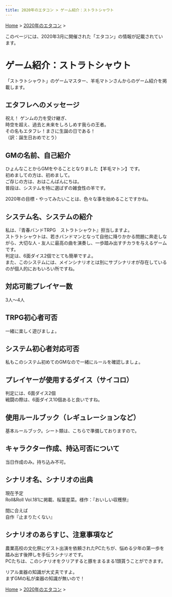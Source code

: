 ```yaml
---
title: 2020年のエタコン > ゲーム紹介：ストラトシャウト
---
```

[Home](../) > [2020年のエタコン](index.md) >

このページには、2020年3月に開催された「エタコン」の情報が記載されています。

# ゲーム紹介：ストラトシャウト

「ストラトシャウト」のゲームマスター、羊毛マトンさんからのゲーム紹介を掲載します。

## エタフレへのメッセージ

祝え！ ゲンムの力を受け継ぎ、  
時空を超え、過去と未来をしろしめす我らの王者。  
その名もエタフレ！まさに生誕の日である！  
（訳：誕生日おめでとう）

## GMの名前、自己紹介

ひょんなことからGMをやることとなりました【羊毛マトン】です。  
初めましての方は、初めまして。  
ご存じの方は、おはこんばんにちは。  
普段は、システムを特に選ばずの雑食性の羊です。

2020年の目標・やってみたいことは、色々な事を始めることですかね。

## システム名、システムの紹介

私は、『青春バンドTRPG　ストラトシャウト』担当しますよ。  
ストラトシャウトは、若きバンドマンとなって自他に降りかかる問題に奔走しながら、大切な人・友人に最高の曲を演奏し、一歩踏み出すチカラを与えるゲームです。  
判定は、6面ダイス2個でとても簡単ですよ。  
また、このシステムには、メインシナリオとは別にサブシナリオが存在しているのが個人的におもいろい所ですね。

## 対応可能プレイヤー数

3人～4人

## TRPG初心者可否

一緒に楽しく遊びましょ。

## システム初心者対応可否

私もこのシステム初めてのGMなので一緒にルールを確認しましょ。

## プレイヤーが使用するダイス（サイコロ）

判定には、6面ダイス2個  
戦闘の際は、6面ダイス10個あると良いですね。

## 使用ルールブック（レギュレーションなど）

基本ルールブック。シート類は、こちらで準備しておりますので。

## キャラクター作成、持込可否について

当日作成のみ。持ち込み不可。

## シナリオ名、シナリオの出典

現在予定  
Roll&Roll Vol.181に掲載、桜葉星菜。様作：『おいしい収穫祭』

間に合えば  
自作『止まりたくない』

## シナリオのあらすじ、注意事項など

農業高校の文化祭にゲスト出演を依頼されたPCたちが、悩める少年の第一歩を踏み出す後押しを手伝うシナリオです。  
PCたちは、このシナリオをクリアすると豚をまるまる1頭貰うことができます。

リアル楽器の知識が大丈夫ですよ。  
まずGMの私が楽器の知識が無いので！

[Home](../) > [2020年のエタコン](index.md) >

